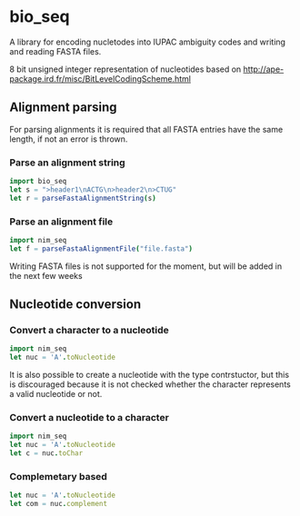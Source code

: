 # bio\_seq
A library for encoding nucletodes into IUPAC ambiguity codes and writing and reading FASTA files.

8 bit unsigned integer representation of nucleotides based on http://ape-package.ird.fr/misc/BitLevelCodingScheme.html


## Alignment parsing
For parsing alignments it is required that all FASTA entries have the same length, if not an error is thrown. 

### Parse an alignment string 
```Nim
import bio_seq
let s = ">header1\nACTG\n>header2\n>CTUG"
let r = parseFastaAlignmentString(s)
```

### Parse an alignment file
```Nim
import nim_seq
let f = parseFastaAlignmentFile("file.fasta")
```
Writing FASTA files is not supported for the moment, but will be added in the next few weeks

## Nucleotide conversion

### Convert a character to a nucleotide
```Nim
import nim_seq
let nuc = 'A'.toNucleotide

```
It is also possible to create a nucleotide with the type contrstuctor, but this is discouraged because it is not checked whether the character represents a valid nucleotide or not.


### Convert a nucleotide to a character
```Nim
import nim_seq
let nuc = 'A'.toNucleotide
let c = nuc.toChar
```

### Complemetary based
```Nim
let nuc = 'A'.toNucleotide
let com = nuc.complement
```
